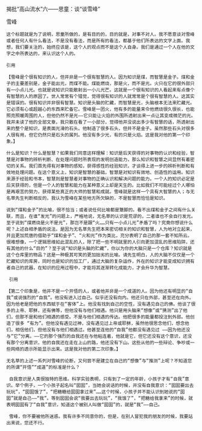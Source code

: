 揭批“高山流水”六——思童：谈“谈雪峰”

雪峰


    这个标题就是为了说明，思童所做的，是有目的的，目的就是，对事不对人。我不愿意谈对雪峰或者任何人有什么看法，不是没有看法，而是所有的看法，都基于他们所表达的文字上面。我想，我们要关注的，始终应该是，这个人的观点而不是这个人自身。我们是通过一个人在他的文字之中所表达的，来认识这个人的。

    引用

    【雪峰是个很有知识的人，但并非是一个很有智慧的人。因为知识是煤，而智慧是金子。煤和金子的主要差别是，金子能出光，而煤不能。煤能燃烧，那是火，而不是光。火只在它的很外部只有一小点儿光。也就是说知识只能散射出一小儿光芒。这就是一个很有知识的人看起来有点像个有智慧的人的原因了。世人常常有个错觉，觉得很有知识的人就常常是个很有智慧的人。这其实是错误的。很有知识并非很有智慧。知识是头脑的贮藏，而智慧是光，头脑根本无法来贮藏光。它必须有心或超越心的东西来贮备它。雪峰是一团火，他有多的能量来令他燃烧很久很长，也能照亮照暖周围的人，但他仍然不是光——它只能让火焰的外围所透射出来一点让其变成微茫的光。我并未读了他的全部文章，我只散在看了一小部分，觉得他并没说出多少有智慧的话，所透射出来的整个是知识，是表面光滑的石头。他制造了很多石头，但并不是金子。虽然那些石头对很多人很有用，但它仍然只是石头的属列。他没有多少光，有的只是火焰。这是我对他的第一个印象。】

    什么是知识？什么是智慧？如果我们同意这样理解：知识是后天获得的对事物的认识和经验，智慧是对事物的辨析判断、在处理问题时所表现的发明创造能力，那么知识和智慧之间显然有着密切的关系。我们首先得有对事物的感知，获得感性的经验知识，才谈得上进一步的辨析判断和有效地处理问题。在这个意义上，知识是智慧的基础，智慧是对知识有效地、创造性的运用。知识来源于经验和书本，智慧则是智慧者对事物的正确认识和解决问题的能力。一个人的知识必定是后天获得的，但是一个人的智慧和能力在某种意义上却是天生的。比如我们不可能经过个人哪怕是再艰苦的努力，获得某些真正的大师的智慧和成就。雪峰就是这样一个具有大智慧的人；与无名草先生判断相反的，我认为雪峰在某些地方所欠缺的，不是智慧而恰恰是知识。

    说到“煤和金子”的比喻，很不恰当；或者说任何比喻都是蹩脚的。看不出煤和金子之间有什么关联，而且，在谁“发光”的问题上，严格地说，无名草的认识是荒谬的，二者谁也不会自行发光。至于说到“煤燃烧是火不是光”，那岂不是跟“火……只有一小点儿光”矛盾了吗？究竟你想说什么呢？上述自相矛盾的说法，是因为无名草先生把本来密切相关的知识和智慧，人为地对立起来，并且更加荒唐的借助于“煤和金子”、“火和光”作为类比，充分表明了自己的那一套不知所云。很难想像，一个逻辑思维如此混乱的人，除了把一些不明就里的人引向更加混乱的思维陷阱，还有其他的什么“目的”？至于说“知识是头脑的贮藏”，你以为你的大脑只是一个仓库？知识就是这个仓库里的物品？这是一种极其可笑的更加拙劣的比喻。请先生明白，人的大脑不仅仅是一个贮藏知识的库房，同时也是知识的加工厂，通过大脑的复杂运作，外在的知识才能变成知识拥有者自己的武器，在知识的应用过程中，才能将其逐渐转化成能力，才会升华为智慧。

     引用

    【第二个印象是，他并不是一个开悟的人，或者他并非是一个成道的人。因为他还有明显的“自我”或说强烈的“自我”。他没有进入过自己。似乎还没有向内。他还只在外部，甚至还在向外。因为他老是把他的东西赋于在“客体”上。他没有找到自己的空性，没有遇见自己的佛。他谈了很多的上帝、耶稣，还有佛等，但他没有与他们相遇。他只是用头脑来“想像”或“猜测”出了他们，但那不是和他们相遇的感受。不是与他们相遇的传达。他把很多的能量都投注到外部。他创造了很多 “有为”。但他没有遇见过神，没有遇见过上帝或耶稣，虽然他很思念他们，想念他们，相信他们，但他没有与他们相遇过。他甚至连他的“自我”他都没有遇见过 ——因为他还没与“它”分离。——它的那个强烈的自我还在与他粘连着，他就是它，但它还没有这个意识，还没有那个分离意识，他的自我还在走在上山的路，他还没有下山。这些从他的一些辩论、争吵或一些网络的透示所能显示出来。这是我对他的第二次印象。】

    无名草的上述一系列对雪峰的论断，又何尝不是建立在自己的“想像”与“推测”上呢？不知道您的所谓“开悟”“成道”的标准是什么？

     自我意识是人类很独特的思维。科学实验表明，只有到了一定的年龄，小孩子才有“自我”意识。举个例子，一个小孩子起名叫“囡囡”，当她会说话的时候，并没有自我意识：“囡囡要出去玩玩”，“囡囡饿了”，“把糖糖给囡囡拿过来”……这个时候，小孩子并不能认识到她说的“囡囡”就是自己——“我”。等到囡囡会说“我要出去玩玩”，“我饿了”，“把糖给我拿来”的时候，就表明囡囡有了“自我”意识，知道这个被别人叫做“囡囡”的，就是“我”——自己。

     雪峰，你不要被他所迷惑。我有许多不同意你的，但是，在别人冒犯我的朋友的时候，我要站出来说，您还不行。    



